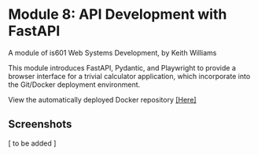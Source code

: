 # Module 8: API Development with FastAPI

A module of is601 Web Systems Development, by Keith Williams

This module introduces FastAPI, Pydantic, and Playwright to provide a browser interface for a trivial calculator application, which incorporate into the Git/Docker deployment environment.

View the automatically deployed Docker repository [[Here]](https://hub.docker.com/repository/docker/lcphutchinson/is601_8/general)

## Screenshots

\[ to be added \]
